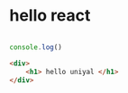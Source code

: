 # hello react 

```javascript

console.log()

```

```html
<div>
    <h1> hello uniyal </h1>
</div>

```